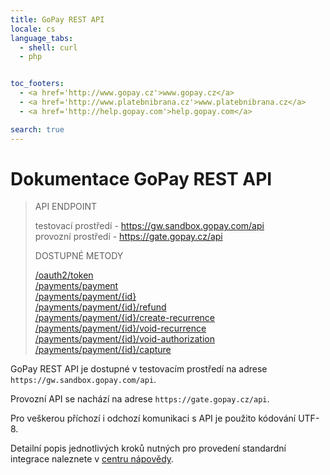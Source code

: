 ```yaml
---
title: GoPay REST API
locale: cs
language_tabs:
  - shell: curl
  - php


toc_footers:
  - <a href='http://www.gopay.cz'>www.gopay.cz</a>
  - <a href='http://www.platebnibrana.cz'>www.platebnibrana.cz</a>
  - <a href='http://help.gopay.com'>help.gopay.com</a>

search: true
---
```


# Dokumentace GoPay REST API

> API ENDPOINT
>     
> testovací prostředí - https://gw.sandbox.gopay.com/api  
> provozní prostředí - https://gate.gopay.cz/api   
>  
> DOSTUPNÉ METODY  
>  
> [/oauth2/token](#přístupový-token)  
> [/payments/payment](#založení-platby)  
> [/payments/payment/{id}](#stav-platby)  
> [/payments/payment/{id}/refund](#refundace-platby-(storno))  
> [/payments/payment/{id}/create-recurrence](#opakování-platby-(na-vyžádání))   
> [/payments/payment/{id}/void-recurrence](#zrušení-opakování-platby)  
> [/payments/payment/{id}/void-authorization](#zrušení-předautorizace-platby)  
> [/payments/payment/{id}/capture](#stržení-předautorizované-platby)  

GoPay REST API je dostupné v testovacím prostředí na adrese ```https://gw.sandbox.gopay.com/api```.    

Provozní API se nachází na adrese ```https://gate.gopay.cz/api```. 
  
Pro veškerou příchozí i odchozí komunikaci s API je použito kódování UTF-8.  
  
Detailní popis jednotlivých kroků nutných pro provedení standardní integrace naleznete v [centru nápovědy](https://help.gopay.com/cs/s/i4).
